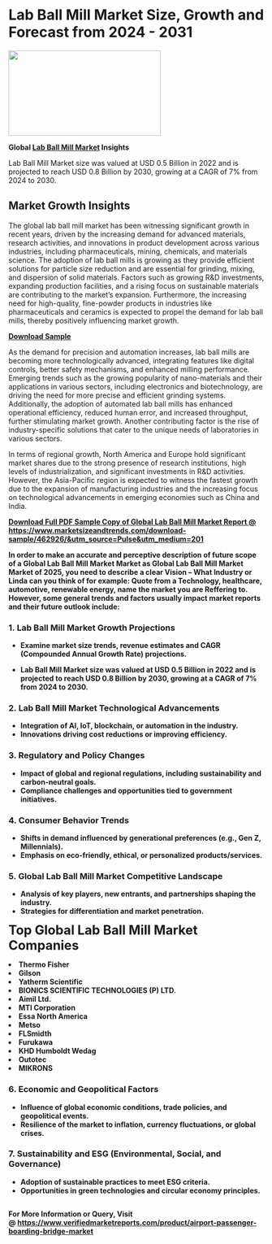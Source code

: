 <H1>Lab Ball Mill Market Size, Growth and Forecast from 2024 - 2031</H1><img class="aligncenter size-medium wp-image-584254" src="https://thirdeyenews.in/wp-content/uploads/2024/09/Global-Market-Research-300x168.jpeg" alt="" width="300" height="168" /><p><strong>Global&nbsp;<a href="https://www.marketsizeandtrends.com/download-sample/462926/&amp;utm_source=Pulse&amp;utm_medium=201">Lab Ball Mill Market</a> Insights</strong></p><p>Lab Ball Mill Market size was valued at USD 0.5 Billion in 2022 and is projected to reach USD 0.8 Billion by 2030, growing at a CAGR of 7% from 2024 to 2030.</p><p><h2>Market Growth Insights</h2> <p>The global lab ball mill market has been witnessing significant growth in recent years, driven by the increasing demand for advanced materials, research activities, and innovations in product development across various industries, including pharmaceuticals, mining, chemicals, and materials science. The adoption of lab ball mills is growing as they provide efficient solutions for particle size reduction and are essential for grinding, mixing, and dispersion of solid materials. Factors such as growing R&D investments, expanding production facilities, and a rising focus on sustainable materials are contributing to the market’s expansion. Furthermore, the increasing need for high-quality, fine-powder products in industries like pharmaceuticals and ceramics is expected to propel the demand for lab ball mills, thereby positively influencing market growth.</p> <p><strong><a href="#">Download Sample</a></strong></p> <p>As the demand for precision and automation increases, lab ball mills are becoming more technologically advanced, integrating features like digital controls, better safety mechanisms, and enhanced milling performance. Emerging trends such as the growing popularity of nano-materials and their applications in various sectors, including electronics and biotechnology, are driving the need for more precise and efficient grinding systems. Additionally, the adoption of automated lab ball mills has enhanced operational efficiency, reduced human error, and increased throughput, further stimulating market growth. Another contributing factor is the rise of industry-specific solutions that cater to the unique needs of laboratories in various sectors.</p> <p>In terms of regional growth, North America and Europe hold significant market shares due to the strong presence of research institutions, high levels of industrialization, and significant investments in R&D activities. However, the Asia-Pacific region is expected to witness the fastest growth due to the expansion of manufacturing industries and the increasing focus on technological advancements in emerging economies such as China and India.</p> <p><strong><a href="#"></p><p><span class=""><strong>Download Full PDF Sample Copy of Global Lab Ball Mill Market Report</strong> @ <a href="https://www.marketsizeandtrends.com/download-sample/462926/&amp;utm_source=Pulse&amp;utm_medium=201" target="_blank">https://www.marketsizeandtrends.com/download-sample/462926/&amp;utm_source=Pulse&amp;utm_medium=201</a></span></p><p>In order to make an accurate and perceptive description of future scope of a Global&nbsp;Lab Ball Mill Market Market as Global&nbsp;Lab Ball Mill Market Market of 2025, you need to describe a clear Vision &ndash; What Industry or Linda can you think of for example: Quote from a Technology, healthcare, automotive, renewable energy, name the market you are Reffering to. However, some general trends and factors usually impact market reports and their future outlook include:</p><h3>1.&nbsp;<strong>Lab Ball Mill Market Growth Projections</strong></h3><ul><li>Examine market size trends, revenue estimates and CAGR (Compounded Annual Growth Rate) projections.</li><li><p>Lab Ball Mill Market size was valued at USD 0.5 Billion in 2022 and is projected to reach USD 0.8 Billion by 2030, growing at a CAGR of 7% from 2024 to 2030.</p></li></ul><h3>2.&nbsp;<strong>Lab Ball Mill Market Technological Advancements</strong></h3><ul><li>Integration of AI, IoT, blockchain, or automation in the industry.</li><li>Innovations driving cost reductions or improving efficiency.</li></ul><h3>3.&nbsp;<strong>Regulatory and Policy Changes</strong></h3><ul><li>Impact of global and regional regulations, including sustainability and carbon-neutral goals.</li><li>Compliance challenges and opportunities tied to government initiatives.</li></ul><h3>4.&nbsp;<strong>Consumer Behavior Trends</strong></h3><ul><li>Shifts in demand influenced by generational preferences (e.g., Gen Z, Millennials).</li><li>Emphasis on eco-friendly, ethical, or personalized products/services.</li></ul><h3>5.&nbsp;<strong>Global Lab Ball Mill Market Competitive Landscape</strong></h3><ul><li>Analysis of key players, new entrants, and partnerships shaping the industry.</li><li>Strategies for differentiation and market penetration.</li></ul><p data-pm-slice="1 1 []"><span style="color: inherit; font-family: inherit; font-size: 25px;">Top Global Lab Ball Mill Market Companies</span></p><div class="" data-test-id=""><p><li>Thermo Fisher</li><li> Gilson</li><li> Yatherm Scientific</li><li> BIONICS SCIENTIFIC TECHNOLOGIES (P) LTD.</li><li> Aimil Ltd.</li><li> MTI Corporation</li><li> Essa North America</li><li> Metso</li><li> FLSmidth</li><li> Furukawa</li><li> KHD Humboldt Wedag</li><li> Outotec</li><li> MIKRONS</li></p></div><h3>6.&nbsp;<strong>Economic and Geopolitical Factors</strong></h3><ul><li>Influence of global economic conditions, trade policies, and geopolitical events.</li><li>Resilience of the market to inflation, currency fluctuations, or global crises.</li></ul><h3>7.&nbsp;<strong>Sustainability and ESG (Environmental, Social, and Governance)</strong></h3><ul><li>Adoption of sustainable practices to meet ESG criteria.</li><li>Opportunities in green technologies and circular economy principles.</li></ul><h2><strong style="font-size: 14px;">For More Information or Query, Visit @&nbsp;</strong><a style="background-color: #ffffff; font-size: 14px;" href="https://www.marketsizeandtrends.com/report/lab-ball-mill-market/" target="_blank">https://www.verifiedmarketreports.com/product/airport-passenger-boarding-bridge-market</a></h2>
